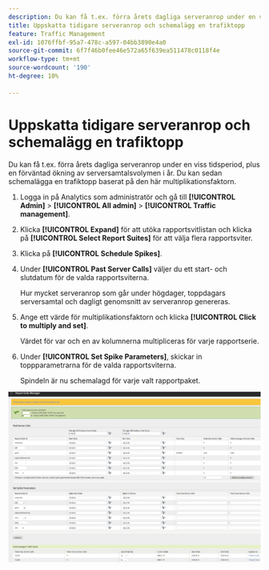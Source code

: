 ```yaml
---
description: Du kan få t.ex. förra årets dagliga serveranrop under en viss tidsperiod, plus en förväntad ökning av serversamtalsvolymen i år. Du kan sedan schemalägga en trafiktopp baserat på den här multiplikationsfaktorn.
title: Uppskatta tidigare serveranrop och schemalägg en trafiktopp
feature: Traffic Management
exl-id: 1076ffbf-95a7-478c-a597-04bb3890e4a0
source-git-commit: 6f7f46b0fee46e572a65f639ea511478c0118f4e
workflow-type: tm+mt
source-wordcount: '190'
ht-degree: 10%

---
```


# Uppskatta tidigare serveranrop och schemalägg en trafiktopp

Du kan få t.ex. förra årets dagliga serveranrop under en viss tidsperiod, plus en förväntad ökning av serversamtalsvolymen i år. Du kan sedan schemalägga en trafiktopp baserat på den här multiplikationsfaktorn.

1. Logga in på Analytics som administratör och gå till **[!UICONTROL Admin]** > **[!UICONTROL All admin]** > **[!UICONTROL Traffic management]**.

1. Klicka **[!UICONTROL Expand]** för att utöka rapportsvitlistan och klicka på **[!UICONTROL Select Report Suites]** för att välja flera rapportsviter.

1. Klicka på **[!UICONTROL Schedule Spikes]**.
1. Under **[!UICONTROL Past Server Calls]** väljer du ett start- och slutdatum för de valda rapportsviterna.

   Hur mycket serveranrop som går under högdager, toppdagars serversamtal och dagligt genomsnitt av serveranrop genereras.

1. Ange ett värde för multiplikationsfaktorn och klicka **[!UICONTROL Click to multiply and set]**.

   Värdet för var och en av kolumnerna multipliceras för varje rapportserie.

1. Under **[!UICONTROL Set Spike Parameters]**, skickar in toppparametrarna för de valda rapportsviterna.

   Spindeln är nu schemalagd för varje valt rapportpaket.

![](/help/admin/admin/c-manage-report-suites/c-edit-report-suites/c-traffic-management/assets/past_server_calls.png)
